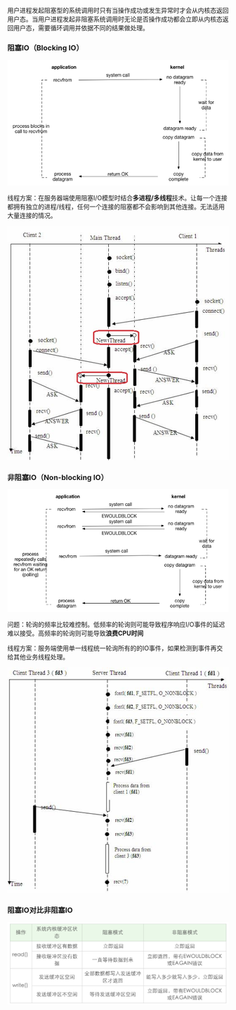 用户进程发起阻塞型的系统调用时只有当操作成功或发生异常时才会从内核态返回用户态。当用户进程发起非阻塞系统调用时无论是否操作成功都会立即从内核态返回用户态，需要循环调用并依据不同的结果做处理。

### 阻塞IO（Blocking IO）

![img](assets/blockIO.png)

线程方案：在服务器端使用阻塞I/O模型时结合**多进程/多线程**技术。让每一个连接都拥有独立的进程/线程，任何一个连接的阻塞都不会影响到其他连接。无法适用大量连接的情况。

![](assets/46e07684dd3505a342aedf396e8121d51603433275340.jpg)



### 非阻塞IO（Non-blocking IO）

![img](assets/nonBlockIO.png)

问题：轮询的频率比较难控制。低频率的轮询则可能导致程序响应I/O事件的延迟难以接受。高频率的轮询则可能导致**浪费CPU时间**

线程方案：服务端使用单一线程统一轮询所有的的IO事件，如果检测到事件再交给其他业务线程处理。

![](assets/b5f1d96d2d5e87f322b0f80d6f5590d81603433275341.jpg)


### 阻塞IO对比非阻塞IO

![img](assets/6e7a467bc6f5985eebbd94ef7de14aaa.png)
